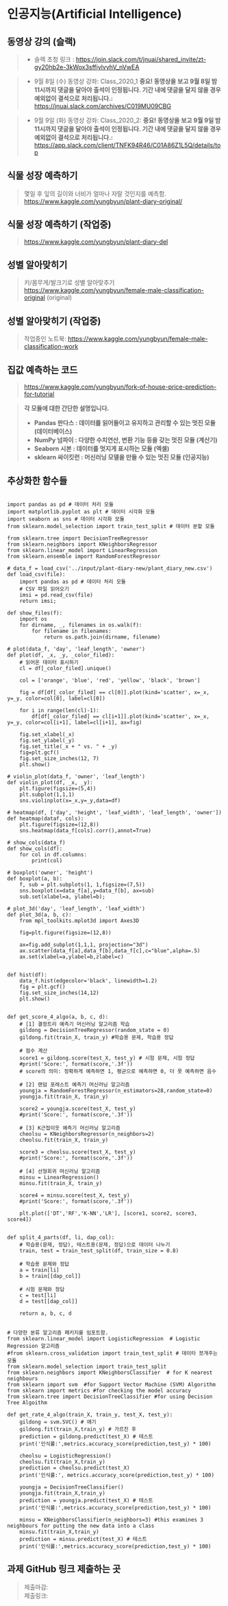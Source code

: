 # 인공지능(Artificial Intelligence)

## 동영상 강의 (슬랙)

> * 슬렉 초청 링크 : https://join.slack.com/t/jnuai/shared_invite/zt-gy20hb2e-3kWox3sffiylvyhV_nVwEA </br>

> * 9월 8일 (수) 동영상 강좌: Class_2020_1
> <b>중요! 동영상을 보고 9월 8일 밤 11시까지 댓글을 달아야 출석이 인정됩니다. 기간 내에 댓글을 달지 않을 경우 예외없이 결석으로 처리됩니다.:</b></br>
> https://jnuai.slack.com/archives/C019MU09CBG </br>

> * 9월 9일 (화) 동영상 강좌: Class_2020_2:
> <b>중요! 동영상을 보고 9월 9일 밤 11시까지 댓글을 달아야 출석이 인정됩니다. 기간 내에 댓글을 달지 않을 경우 예외없이 결석으로 처리됩니다.:</b></br>
> https://app.slack.com/client/TNFK94R46/C01A86Z1L5Q/details/top

## 식물 성장 예측하기
> 몇일 후 잎의 길이와 너비가 얼마나 자랄 것인지를 예측함. <br/>
> https://www.kaggle.com/yungbyun/plant-diary-original/

## 식물 성장 예측하기 (작업중)
> https://www.kaggle.com/yungbyun/plant-diary-del

## 성별 알아맞히기
> 키/몸무게/발크기로 성별 알아맞추기 <br/>
> https://www.kaggle.com/yungbyun/female-male-classification-original (original)

## 성별 알아맞히기 (작업중)
> 작업중인 노트북: https://www.kaggle.com/yungbyun/female-male-classification-work

## 집값 예측하는 코드
> https://www.kaggle.com/yungbyun/fork-of-house-price-prediction-for-tutorial

> **각 모듈에 대한 간단한 설명입니다.**
> * **Pandas 판다스 : 데이터를 읽어들이고 유지하고 관리할 수 있는 멋진 모듈 (데이터베이스)**
> * **NumPy 넘파이 : 다양한 수치연산, 변환 기능 등을 갖는 멋진 모듈 (계산기)** 
> * **Seaborn 시본 : 데이터를 멋지게 표시하는 모듈 (엑셀)**
> * **sklearn 싸이킷런 : 머신러닝 모델을 만들 수 있는 멋진 모듈 (인공지능)**


## 추상화한 함수들

<pre><code>
import pandas as pd # 데이터 처리 모듈
import matplotlib.pyplot as plt # 데이터 시각화 모듈 
import seaborn as sns # 데이터 시각화 모듈
from sklearn.model_selection import train_test_split # 데이터 분할 모듈

from sklearn.tree import DecisionTreeRegressor
from sklearn.neighbors import KNeighborsRegressor
from sklearn.linear_model import LinearRegression
from sklearn.ensemble import RandomForestRegressor

# data_f = load_csv('../input/plant-diary-new/plant_diary_new.csv')
def load_csv(file):
    import pandas as pd # 데이터 처리 모듈
    # CSV 파일 읽어오기
    imsi = pd.read_csv(file)
    return imsi;

def show_files(f):
    import os
    for dirname, _, filenames in os.walk(f):
        for filename in filenames:
            return os.path.join(dirname, filename)

# plot(data_f, 'day', 'leaf_length', 'owner')
def plot(df, _x, _y, _color_filed):
    # 읽어온 데이터 표시하기
    cl = df[_color_filed].unique()

    col = ['orange', 'blue', 'red', 'yellow', 'black', 'brown']

    fig = df[df[_color_filed] == cl[0]].plot(kind='scatter', x=_x, y=_y, color=col[0], label=cl[0])

    for i in range(len(cl)-1):
        df[df[_color_filed] == cl[i+1]].plot(kind='scatter', x=_x, y=_y, color=col[i+1], label=cl[i+1], ax=fig)

    fig.set_xlabel(_x)
    fig.set_ylabel(_y)
    fig.set_title(_x + " vs. " + _y)
    fig=plt.gcf()
    fig.set_size_inches(12, 7)
    plt.show()

# violin_plot(data_f, 'owner', 'leaf_length')
def violin_plot(df, _x, _y):
    plt.figure(figsize=(5,4))
    plt.subplot(1,1,1)
    sns.violinplot(x=_x,y=_y,data=df)
    
# heatmap(df, ['day', 'height', 'leaf_width', 'leaf_length', 'owner'])
def heatmap(dataf, cols):
    plt.figure(figsize=(12,8))
    sns.heatmap(data_f[cols].corr(),annot=True)

# show_cols(data_f)    
def show_cols(df):
    for col in df.columns: 
        print(col) 
        
# boxplot('owner', 'height')
def boxplot(a, b):
    f, sub = plt.subplots(1, 1,figsize=(7,5))
    sns.boxplot(x=data_f[a],y=data_f[b], ax=sub)
    sub.set(xlabel=a, ylabel=b);
    
# plot_3d('day', 'leaf_length', 'leaf_width')
def plot_3d(a, b, c):
    from mpl_toolkits.mplot3d import Axes3D

    fig=plt.figure(figsize=(12,8))

    ax=fig.add_subplot(1,1,1, projection="3d")
    ax.scatter(data_f[a],data_f[b],data_f[c],c="blue",alpha=.5)
    ax.set(xlabel=a,ylabel=b,zlabel=c)
    

def hist(df):
    data_f.hist(edgecolor='black', linewidth=1.2)
    fig = plt.gcf()
    fig.set_size_inches(14,12)
    plt.show()

    
def get_score_4_algo(a, b, c, d):
    # [1] 결정트리 예측기 머신러닝 알고리즘 학습
    gildong = DecisionTreeRegressor(random_state = 0)
    gildong.fit(train_X, train_y) #학습용 문제, 학습용 정답  
    
    # 점수 계산
    score1 = gildong.score(test_X, test_y) # 시험 문제, 시험 정답
    #print('Score:', format(score,'.3f'))
    # score의 의미: 정확하게 예측하면 1, 평균으로 예측하면 0, 더 못 예측하면 음수  

    # [2] 랜덤 포레스트 예측기 머신러닝 알고리즘
    youngja = RandomForestRegressor(n_estimators=28,random_state=0)
    youngja.fit(train_X, train_y)

    score2 = youngja.score(test_X, test_y)
    #print('Score:', format(score,'.3f'))
    
    # [3] K근접이웃 예측기 머신러닝 알고리즘
    cheolsu = KNeighborsRegressor(n_neighbors=2)
    cheolsu.fit(train_X, train_y)

    score3 = cheolsu.score(test_X, test_y)
    #print('Score:', format(score,'.3f'))
    
    # [4] 선형회귀 머신러닝 알고리즘
    minsu = LinearRegression()
    minsu.fit(train_X, train_y)

    score4 = minsu.score(test_X, test_y)
    #print('Score:', format(score,'.3f')) 
    
    plt.plot(['DT','RF','K-NN','LR'], [score1, score2, score3, score4])
    

def split_4_parts(df, li, dap_col):
    # 학습용(문제, 정답), 테스트용(문제, 정답)으로 데이터 나누기
    train, test = train_test_split(df, train_size = 0.8)

    # 학습용 문제와 정답
    a = train[li]
    b = train[[dap_col]]

    # 시험 문제와 정답
    c = test[li]
    d = test[[dap_col]]
    
    return a, b, c, d


# 다양한 분류 알고리즘 패키지를 임포트함.
from sklearn.linear_model import LogisticRegression  # Logistic Regression 알고리즘
#from sklearn.cross_validation import train_test_split # 데이타 쪼개주는 모듈 
from sklearn.model_selection import train_test_split
from sklearn.neighbors import KNeighborsClassifier  # for K nearest neighbours
from sklearn import svm  #for Support Vector Machine (SVM) Algorithm
from sklearn import metrics #for checking the model accuracy
from sklearn.tree import DecisionTreeClassifier #for using Decision Tree Algoithm

def get_rate_4_algo(train_X, train_y, test_X, test_y):
    gildong = svm.SVC() # 애기 
    gildong.fit(train_X,train_y) # 가르친 후
    prediction = gildong.predict(test_X) # 테스트
    print('인식률:',metrics.accuracy_score(prediction,test_y) * 100) 

    cheolsu = LogisticRegression()
    cheolsu.fit(train_X,train_y)
    prediction = cheolsu.predict(test_X)
    print('인식률:', metrics.accuracy_score(prediction,test_y) * 100)

    youngja = DecisionTreeClassifier()
    youngja.fit(train_X,train_y)
    prediction = youngja.predict(test_X) # 테스트
    print('인식률:',metrics.accuracy_score(prediction,test_y) * 100)

    minsu = KNeighborsClassifier(n_neighbors=3) #this examines 3 neighbours for putting the new data into a class
    minsu.fit(train_X,train_y)
    prediction = minsu.predict(test_X) # 테스트
    print('인식률:',metrics.accuracy_score(prediction,test_y) * 100)
</code></pre>


## 과제 GitHub 링크 제출하는 곳
> 제출마감: </br>
> 제출링크: 
